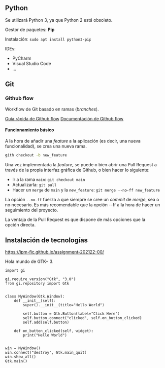 
## Python

Se utilizará Python 3, ya que Python 2 está obsoleto.

Gestor de paquetes: **Pip**

Instalación: `sudo apt install python3-pip`

IDEs:

- PyCharm
- Visual Studio Code
- ...


## Git

### Github flow

Workflow de Git basado en ramas (_branches_).

[Guía rápida de Github flow](https://guides.github.com/introduction/flow/)
[Documentación de Github flow](https://docs.github.com/es/get-started/quickstart/github-flow)


#### Funcionamiento básico

A la hora de añadir una _feature_ a la aplicación (es decir, una nueva funcionalidad), se crea una nueva rama.

```bash
gith checkout -b new_feature

```

Una vez implementada la _feature_, se puede o bien abrir una Pull Request a través de la
propia interfaz gráfica de Github, o bien hacer lo siguiente:

- Ir a la rama `main`: `git checkout main`
- Actualizarla: `git pull`
- Hacer un `merge` de `main` y la `new_feature`: `git merge --no-ff new_feature`

La opción `--no-ff` fuerza a que siempre se cree un _commit_ de _merge_, sea o no necesario. Es más recomendable que la opción --ff a la hora de hacer un seguimiento del proyecto.

La ventaja de la Pull Request es que dispone de más opciones que la opción directa.


## Instalación de tecnologías

<https://ipm-fic.github.io/assignment-202122-00/>


Hola mundo de GTK+ 3.


```python3
import gi

gi.require_version("Gtk", "3.0")
from gi.repository import Gtk


class MyWindow(Gtk.Window):
    def __init__(self):
        super().__init__(title="Hello World")

        self.button = Gtk.Button(label="Click Here")
        self.button.connect("clicked", self.on_button_clicked)
        self.add(self.button)

    def on_button_clicked(self, widget):
        print("Hello World")


win = MyWindow()
win.connect("destroy", Gtk.main_quit)
win.show_all()
Gtk.main()

```

